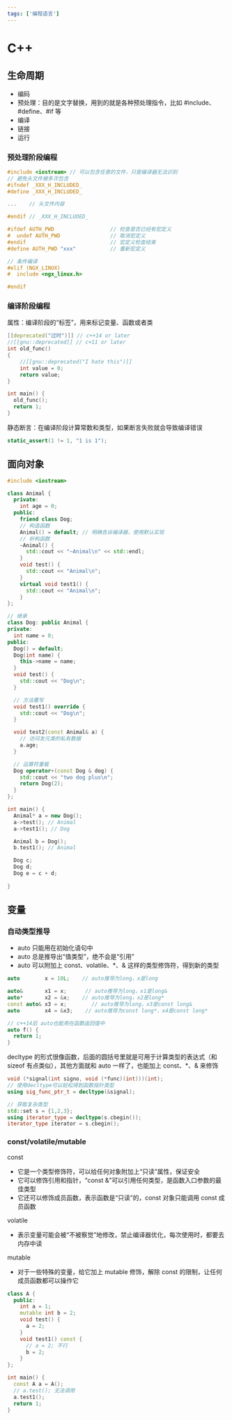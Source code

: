```yaml
---
tags: ['编程语言']
---
```


# C++

## 生命周期

- 编码
- 预处理：目的是文字替换，用到的就是各种预处理指令，比如 #include、#define、#if 等
- 编译
- 链接
- 运行

### 预处理阶段编程

```cpp
#include <iostream> // 可以包含任意的文件，只是编译器无法识别
// 避免头文件被多次包含
#ifndef _XXX_H_INCLUDED_
#define _XXX_H_INCLUDED_

...    // 头文件内容

#endif // _XXX_H_INCLUDED_

#ifdef AUTH_PWD                  // 检查是否已经有宏定义
#  undef AUTH_PWD                // 取消宏定义
#endif                           // 宏定义检查结束
#define AUTH_PWD "xxx"           // 重新宏定义

// 条件编译
#elif (NGX_LINUX)
#  include <ngx_linux.h>

#endif
```

### 编译阶段编程

属性：编译阶段的“标签”，用来标记变量、函数或者类

```cpp
[[deprecated("过时")]] // c++14 or later
//[[gnu::deprecated]] // c+11 or later
int old_func()
{
    //[[gnu::deprecated("I hate this")]]
    int value = 0;
    return value;
}

int main() {
  old_func();
  return 1;
}
```

静态断言：在编译阶段计算常数和类型，如果断言失败就会导致编译错误

```cpp
static_assert(1 != 1, "1 is 1");
```

## 面向对象

```cpp
#include <iostream>

class Animal {
  private:
    int age = 0;
  public:
    friend class Dog;
    // 构造函数
    Animal() = default; // 明确告诉编译器，使用默认实现
    // 析构函数
    ~Animal() {
      std::cout << "~Animal\n" << std::endl;
    }
    void test() {
      std::cout << "Animal\n";
    }
    virtual void test1() {
      std::cout << "Animal\n";
    }
};

// 继承
class Dog: public Animal {
private:
  int name = 0;
public:
  Dog() = default;
  Dog(int name) {
    this->name = name;
  }
  void test() {
    std::cout << "Dog\n";
  }

  // 方法覆写
  void test1() override {
    std::cout << "Dog\n";
  }

  void test2(const Animal& a) {
    // 访问友元类的私有数据
    a.age;
  }

  // 运算符重载
  Dog operator+(const Dog & dog) {
    std::cout << "two dog plus\n";
    return Dog(2);
  }
};

int main() {
  Animal* a = new Dog();
  a->test(); // Animal
  a->test1(); // Dog

  Animal b = Dog();
  b.test1(); // Animal

  Dog c;
  Dog d;
  Dog e = c + d;
  
}
```

## 变量

### 自动类型推导

- auto 只能用在初始化语句中
- auto 总是推导出“值类型”，绝不会是“引用”
- auto 可以附加上 const、volatile、*、& 这样的类型修饰符，得到新的类型

```cpp
auto        x = 10L;    // auto推导为long，x是long

auto&       x1 = x;      // auto推导为long，x1是long&
auto*       x2 = &x;    // auto推导为long，x2是long*
const auto& x3 = x;        // auto推导为long，x3是const long&
auto        x4 = &x3;    // auto推导为const long*，x4是const long*

// c++14后 auto也能用在函数返回值中
auto f() {
  return 1;
}
```

decltype 的形式很像函数，后面的圆括号里就是可用于计算类型的表达式（和 sizeof 有点类似），其他方面就和 auto 一样了，也能加上 const、*、& 来修饰

```cpp
void (*signal(int signo, void (*func)(int)))(int);
// 使用decltype可以轻松得到函数指针类型
using sig_func_ptr_t = decltype(&signal);

// 获取复杂类型
std::set s = {1,2,3};
using iterator_type = decltype(s.cbegin());
iterator_type iterator = s.cbegin();
```

### const/volatile/mutable

const

- 它是一个类型修饰符，可以给任何对象附加上“只读”属性，保证安全
- 它可以修饰引用和指针，“const &”可以引用任何类型，是函数入口参数的最佳类型
- 它还可以修饰成员函数，表示函数是“只读”的，const 对象只能调用 const 成员函数

volatile

- 表示变量可能会被“不被察觉”地修改，禁止编译器优化，每次使用时，都要去内存中读

mutable

- 对于一些特殊的变量，给它加上 mutable 修饰，解除 const 的限制，让任何成员函数都可以操作它

```cpp
class A {
  public:
    int a = 1;
    mutable int b = 2;
    void test() {
      a = 2;
    }
    void test1() const {
      // a = 2; 不行
      b = 2;
    }
};

int main() {
  const A a = A();
  // a.test(); 无法调用
  a.test1();
  return 1;
}
```